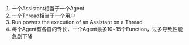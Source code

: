 1. 一个Assistant相当于一个Agent
2. 一个Thread相当于一个用户
3. Run powers the execution of an Assistant on a Thread
4. 每个Agent有各自的专长，一个Agent最多10~15个Function，过多导致性能急剧下降
